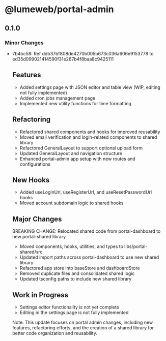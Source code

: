 # @lumeweb/portal-admin

## 0.1.0

### Minor Changes

- 7b4bc58: Ref ddb37bf808de4270b005b673c036a606e9153778 to ed35d099021414590f31e267b4f8baa8c9425111

  ## Features

  - Added settings page with JSON editor and table view (WIP, editing not fully implemented)
  - Added cron jobs management page
  - Implemented new utility functions for time formatting

  ## Refactoring

  - Refactored shared components and hooks for improved reusability
  - Moved email verification and login-related components to shared library
  - Refactored GeneralLayout to support optional upload form
  - Updated GeneralLayout and navigation structure
  - Enhanced portal-admin app setup with new routes and configurations

  ## New Hooks

  - Added useLoginUrl, useRegisterUrl, and useResetPasswordUrl hooks
  - Moved account subdomain logic to shared hooks

  ## Major Changes

  BREAKING CHANGE: Relocated shared code from portal-dashboard to new portal-shared library

  - Moved components, hooks, utilities, and types to libs/portal-shared/src
  - Updated import paths across portal-dashboard to use new shared library
  - Refactored app store into baseStore and dashboardStore
  - Removed duplicate files and consolidated shared logic
  - Updated tsconfig paths to include new shared library

  ## Work in Progress

  - Settings editor functionality is not yet complete
  - Editing in the settings page is not fully implemented

  Note: This update focuses on portal admin changes, including new features, refactoring efforts, and the creation of a shared library for better code organization and reusability.
